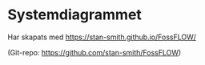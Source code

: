 # Systemdiagrammet

Har skapats med <https://stan-smith.github.io/FossFLOW/>

(Git-repo: <https://github.com/stan-smith/FossFLOW>)
